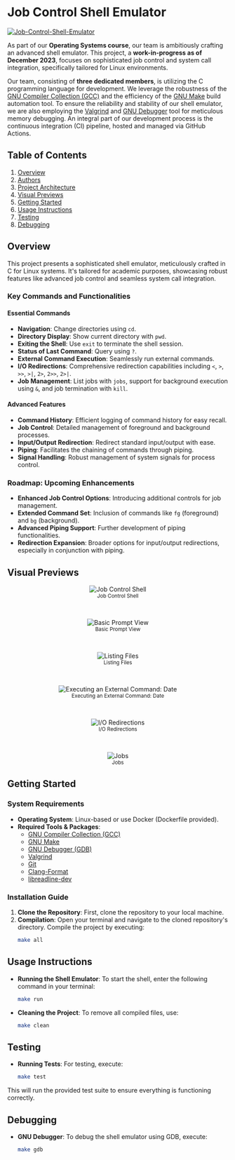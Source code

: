 # Job Control Shell Emulator
[![Job-Control-Shell-Emulator](https://github.com/mathusanMe/Job-Control-Shell-Emulator/actions/workflows/main.yml/badge.svg)](https://github.com/mathusanMe/Job-Control-Shell-Emulator/actions/workflows/main.yml)

As part of our **Operating Systems course**, our team is ambitiously crafting an advanced shell emulator. This project, a **work-in-progress as of December 2023**, focuses on sophisticated job control and system call integration, specifically tailored for Linux environments.

Our team, consisting of **three dedicated members**, is utilizing the C programming language for development. We leverage the robustness of the [GNU Compiler Collection (GCC)](https://gcc.gnu.org/) and the efficiency of the [GNU Make](https://www.gnu.org/software/make/) build automation tool. To ensure the reliability and stability of our shell emulator, we are also employing the [Valgrind](https://valgrind.org/) and [GNU Debugger](https://www.gnu.org/software/gdb/) tool for meticulous memory debugging. An integral part of our development process is the continuous integration (CI) pipeline, hosted and managed via GitHub Actions.

## Table of Contents
1. [Overview](#overview)
2. [Authors](AUTHORS.md)
3. [Project Architecture](ARCHITECTURE.md)
4. [Visual Previews](#visual-previews)
5. [Getting Started](#getting-started)
6. [Usage Instructions](#usage-instructions)
7. [Testing](#testing)
8. [Debugging](#debugging)

## Overview

This project presents a sophisticated shell emulator, meticulously crafted in C for Linux systems. It's tailored for academic purposes, showcasing robust features like advanced job control and seamless system call integration.

### Key Commands and Functionalities

#### Essential Commands
- **Navigation**: Change directories using `cd`.
- **Directory Display**: Show current directory with `pwd`.
- **Exiting the Shell**: Use `exit` to terminate the shell session.
- **Status of Last Command**: Query using `?`.
- **External Command Execution**: Seamlessly run external commands.
- **I/O Redirections**: Comprehensive redirection capabilities including `<`, `>`, `>>`, `>|`, `2>`, `2>>`, `2>|`.
- **Job Management**: List jobs with `jobs`, support for background execution using `&`, and job termination with `kill`.

#### Advanced Features
- **Command History**: Efficient logging of command history for easy recall.
- **Job Control**: Detailed management of foreground and background processes.
- **Input/Output Redirection**: Redirect standard input/output with ease.
- **Piping**: Facilitates the chaining of commands through piping.
- **Signal Handling**: Robust management of system signals for process control.

### Roadmap: Upcoming Enhancements
- **Enhanced Job Control Options**: Introducing additional controls for job management.
- **Extended Command Set**: Inclusion of commands like `fg` (foreground) and `bg` (background).
- **Advanced Piping Support**: Further development of piping functionalities.
- **Redirection Expansion**: Broader options for input/output redirections, especially in conjunction with piping.

## Visual Previews

<p align="center">
  <img src="images/job-control-shell.png" alt="Job Control Shell">
  <br>
  <sub>Job Control Shell</sub>
</p>

<br>

<p align="center">
  <img src="images/basic-prompt-view.jpeg" alt="Basic Prompt View">
  <br>
  <sub>Basic Prompt View</sub>
</p>

<br>

<p align="center">
  <img src="images/listing-files.jpeg" alt="Listing Files">
  <br>
  <sub>Listing Files</sub>
</p>

<br>

<p align="center">
  <img src="images/date.jpeg" alt="Executing an External Command: Date">
  <br>
  <sub>Executing an External Command: Date</sub>
</p>

<br>

<p align="center">
  <img src="images/redirections.jpeg" alt="I/O Redirections">
  <br>
  <sub>I/O Redirections</sub>
</p>

<br>

<p align="center">
  <img src="images/jobs.jpeg" alt="Jobs">
  <br>
  <sub>Jobs</sub>
</p>

## Getting Started

### System Requirements
- **Operating System**: Linux-based or use Docker (Dockerfile provided).
- **Required Tools & Packages**: 
  - [GNU Compiler Collection (GCC)](https://gcc.gnu.org/) 
  - [GNU Make](https://www.gnu.org/software/make/)
  - [GNU Debugger (GDB)](https://www.gnu.org/software/gdb/)
  - [Valgrind](https://valgrind.org/)
  - [Git](https://git-scm.com/)
  - [Clang-Format](https://clang.llvm.org/docs/ClangFormat.html)
  - [libreadline-dev](https://packages.debian.org/sid/libreadline-dev)

### Installation Guide
1. **Clone the Repository**: First, clone the repository to your local machine.
2. **Compilation**: Open your terminal and navigate to the cloned repository's directory. Compile the project by executing:
   ```bash
   make all
   ```

## Usage Instructions
- **Running the Shell Emulator**: To start the shell, enter the following command in your terminal:
  ```bash
  make run
  ```
- **Cleaning the Project**: To remove all compiled files, use:
  ```bash
  make clean
  ```

## Testing
- **Running Tests**: For testing, execute:
  ```bash
  make test
  ```

This will run the provided test suite to ensure everything is functioning correctly.

## Debugging
- **GNU Debugger**: To debug the shell emulator using GDB, execute:
  ```bash
  make gdb
  ```
